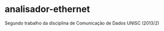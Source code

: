 analisador-ethernet
===================

Segundo trabalho da disciplina de Comunicação de Dados UNISC (2013/2)
